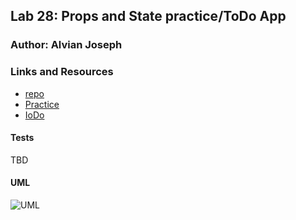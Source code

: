 ## Lab 28: Props and State practice/ToDo App

### Author: Alvian Joseph

### Links and Resources
* [repo](https://github.com/alvian-401-advanced-javascript/lab-28-todo)
* [Practice](https://codesandbox.io/s/28-starter-code-practice-3gvjv)
* [IoDo](https://codesandbox.io/s/romantic-lichterman-lbxx3)

#### Tests
TBD

#### UML
![UML]()
